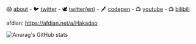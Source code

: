 <!--
- 🌱 I’m currently learning how to make money
- ⚡ Fun fact: i need more money
- 📫 How to reach me: at least its not qq or wechat (I HATE THEM)
-->

😱 [about](https://bento.me/hakadao) -
🐦 [twitter](https://twitter.com/Hakadaooo) -
🕊️ [twitter(en)](https://twitter.com/Hakadaoooo) -
🖋️ [codepen](https://codepen.io/Hakadao) - 
📺 [youtube](https://www.youtube.com/channel/UC3YvheCNP09ZMaw66cPJ_YA) -
📺 [bilibili](https://space.bilibili.com/5011356)

<!--
<img src="https://github.com/hakadao/hakadao/assets/33394391/2e5d270b-3932-4c73-be51-a400a5d54ae3" width="200" />

~~im broke~~
-->
afdian: https://afdian.net/a/Hakadao

![Anurag's GitHub stats](https://github-readme-stats.vercel.app/api?username=hakadao&show_icons=true&theme=dark&border_color=0000&hide=prs)
<!-- ![Top Langs](https://github-readme-stats.vercel.app/api/top-langs/?username=hakadao&size_weight=0.5&count_weight=0.5&theme=dark&border_color=0000&layout=compact) -->
<!--
**hakadao/hakadao** is a ✨ _special_ ✨ repository because its `README.md` (this file) appears on your GitHub profile.

Here are some ideas to get you started:

- 🔭 I’m currently working on ...
- 🌱 I’m currently learning ...
- 👯 I’m looking to collaborate on ...
- 🤔 I’m looking for help with ...
- 💬 Ask me about ...
- 📫 How to reach me: ...
- 😄 Pronouns: ...
- ⚡ Fun fact: ...
-->
